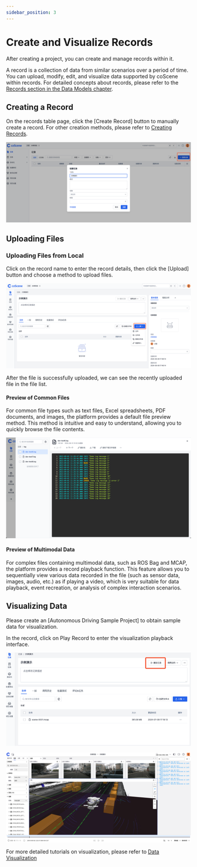 ```yaml
---
sidebar_position: 3
---
```


# Create and Visualize Records

After creating a project, you can create and manage records within it.

A record is a collection of data from similar scenarios over a period of time. You can upload, modify, edit, and visualize data supported by coScene within records. For detailed concepts about records, please refer to the [Records section in the Data Models chapter](../developers/concepts/1-data-models.md#record).

## Creating a Record

On the records table page, click the [Create Record] button to manually create a record. For other creation methods, please refer to [Creating Records](../collaboration/record/1-create-record.md).

![create-record-modal](./img/2-3-create-record-modal.png)

## Uploading Files

### Uploading Files from Local

Click on the record name to enter the record details, then click the [Upload] button and choose a method to upload files.

![select-upload-means](./img/2-3-select-upload-means.png)

After the file is successfully uploaded, we can see the recently uploaded file in the file list.

#### Preview of Common Files

For common file types such as text files, Excel spreadsheets, PDF documents, and images, the platform provides a default file preview method. This method is intuitive and easy to understand, allowing you to quickly browse the file contents.

![preview-common-files](./img/2-3-preview-common-files.png)

#### Preview of Multimodal Data

For complex files containing multimodal data, such as ROS Bag and MCAP, the platform provides a record playback function. This feature allows you to sequentially view various data recorded in the file (such as sensor data, images, audio, etc.) as if playing a video, which is very suitable for data playback, event recreation, or analysis of complex interaction scenarios.

## Visualizing Data

Please create an [Autonomous Driving Sample Project] to obtain sample data for visualization.

In the record, click on Play Record to enter the visualization playback interface.

![select-play-record](./img/2-3-select-play-record.png)

![view-3d](./img/2-3-view-3d.png)

For more detailed tutorials on visualization, please refer to [Data Visualization](../viz/1-about-viz.md)
